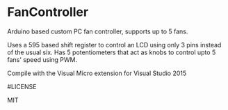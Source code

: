 # FanController
Arduino based custom PC fan controller, supports up to 5 fans.

Uses a 595 based shift register to control an LCD using only 3 pins instead of the usual six. Has 5 potentiometers that act as knobs
to control upto 5 fans' speed using PWM.

Compile with the Visual Micro extension for Visual Studio 2015

#LICENSE

MIT
